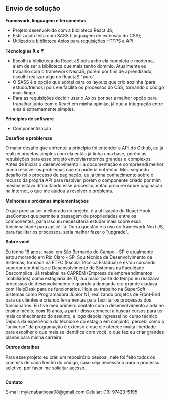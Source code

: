 ## Envio de solução

**Framework, linguagem e ferramentas**

- Projeto desenvolvido com a biblioteca React JS;
- Estilização feita com SASS (Linguagem de extensão do CSS);
- Utilizado a biblioteca Axios para requisições HTTPS a API.


**Técnologias X e Y**

- Escolhi a biblioteca do React JS pois acho ela completa e moderna, além de ser a biblioteca que mais tenho domínio. Atualmente eu trabalho com o framework NextJS, porém por fins de aprendizado, escolhi realizar algo no ReactJS "puro".
- O SASS é a opção que adotei para os layouts que crio sozinha (para estudo/treinos) pois ele facilita os processos do CSS, tornando o código mais limpo.
- Para as requisições decidir usar o Axios por ser a melhor opção para trabalhar junto com o React em minha opinião, já que a integração entre eles é extremamente simples.


**Princípios de software**

- Componentização


**Desafios e problemas**

O maior desafio que enfrentei a princípio foi entender a API do Github, eu já realizei projetos simples com ela então já tinha uma base, porém as requisições para esse projeto envolvia retornos grandes e complexos. Antes de iniciar o desenvolvimento li a documentação e compreendi melhor como resolver os problemas que eu poderia enfrentar.
Meu segundo desafio foi o processo de paginação, eu já tinha conhecimento sobre o recurso da própria API para resolver, porém o componente criado por mim mesma estava dificultando esse processo, então procurei sobre paginação na Internet, o que me ajudou a resolver o problema. 


**Melhorias e próximas implementações**

O que precisa ser melhorado no projeto, é a utilização do React Hook useContext que permite a passagem de propriedades entre os componentes, para isso eu necessitaria estudar mais sobre essa funcionalidade para aplicá-la. Outra questão é o uso do framework Next JS, para facilitar os processos, seria melhor fazer o "upgrade".


**Sobre você**

Eu tenho 18 anos, nasci em São Bernardo do Campo - SP e atualmente estou morando em Rio Claro - SP. Sou técnica de Desenvolvimento de Sistemas, formada na ETEC (Escola Técnica Estadual) e estou cursando superior em Análise e Desenvolvimento de Sistemas na Faculdade Descomplica.
Já trabalhei na CAPREM (Empresa de empreendimentos imobiliários) como estagiária de TI, lá a maior parte do tempo eu realizava processos de desenvolvimento e quando a demanda era grande ajudava com HelpDesk para os funcionários. Hoje eu trabalho na SuperSoft Sistemas como Programadora Júnior N1, realizando projetos de Front-End para os clientes e criando ferramentas para facilitar os processos dos funcionários.
Eu tive meu primeiro contato com o desenvolvimento ainda no ensino médio, com 15 anos, a partir disso comecei a buscar cursos para ter mais conhecimento do assunto, e logo depois ingressei no curso técnico. Depois da experiência do técnico e do estágio em conjunto, percebi como o "universo" da programação é extenso e que ele oferece muita liberdade para escolher o que mais se identifica com você, o que fez eu criar grandes planos para minha carreira.


**Outros detalhes**

Para esse projeto eu criei um reposirório pessoal, nele foi feito todos os commits de cada trecho do código, caso seja necessário para o processo seletivo, por favor me solicitar acesso.

---

**Contato**

E-mail: mylenabarbosa08@gmail.com
Celular: (19) 97423-5195